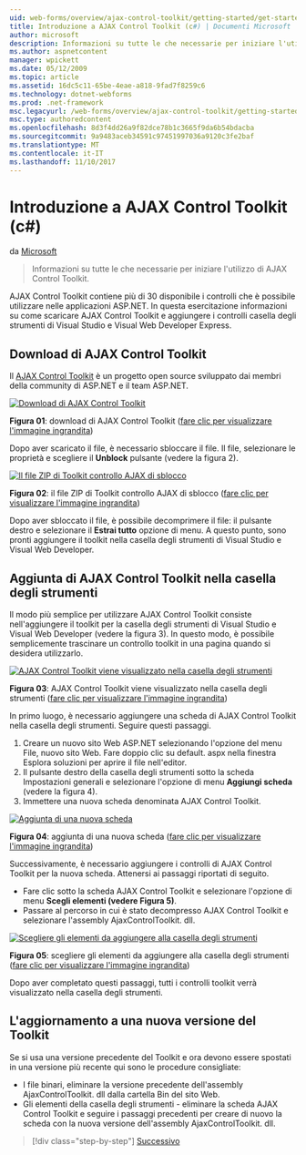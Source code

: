 ```yaml
---
uid: web-forms/overview/ajax-control-toolkit/getting-started/get-started-with-the-ajax-control-toolkit-cs
title: Introduzione a AJAX Control Toolkit (c#) | Documenti Microsoft
author: microsoft
description: Informazioni su tutte le che necessarie per iniziare l'utilizzo di AJAX Control Toolkit.
ms.author: aspnetcontent
manager: wpickett
ms.date: 05/12/2009
ms.topic: article
ms.assetid: 16dc5c11-65be-4eae-a818-9fad7f8259c6
ms.technology: dotnet-webforms
ms.prod: .net-framework
msc.legacyurl: /web-forms/overview/ajax-control-toolkit/getting-started/get-started-with-the-ajax-control-toolkit-cs
msc.type: authoredcontent
ms.openlocfilehash: 8d3f4dd26a9f82dce78b1c3665f9da6b54bdacba
ms.sourcegitcommit: 9a9483aceb34591c97451997036a9120c3fe2baf
ms.translationtype: MT
ms.contentlocale: it-IT
ms.lasthandoff: 11/10/2017
---
```

<a name="get-started-with-the-ajax-control-toolkit-c"></a>Introduzione a AJAX Control Toolkit (c#)
====================
da [Microsoft](https://github.com/microsoft)

> Informazioni su tutte le che necessarie per iniziare l'utilizzo di AJAX Control Toolkit.


AJAX Control Toolkit contiene più di 30 disponibile i controlli che è possibile utilizzare nelle applicazioni ASP.NET. In questa esercitazione informazioni su come scaricare AJAX Control Toolkit e aggiungere i controlli casella degli strumenti di Visual Studio e Visual Web Developer Express.

## <a name="downloading-the-ajax-control-toolkit"></a>Download di AJAX Control Toolkit

Il [AJAX Control Toolkit](http://devexpress.com/act) è un progetto open source sviluppato dai membri della community di ASP.NET e il team ASP.NET. 


[![Download di AJAX Control Toolkit](get-started-with-the-ajax-control-toolkit-cs/_static/image1.jpg)](get-started-with-the-ajax-control-toolkit-cs/_static/image1.png)

**Figura 01**: download di AJAX Control Toolkit ([fare clic per visualizzare l'immagine ingrandita](get-started-with-the-ajax-control-toolkit-cs/_static/image2.png))


Dopo aver scaricato il file, è necessario sbloccare il file. Il file, selezionare le proprietà e scegliere il **Unblock** pulsante (vedere la figura 2).


[![Il file ZIP di Toolkit controllo AJAX di sblocco](get-started-with-the-ajax-control-toolkit-cs/_static/image2.jpg)](get-started-with-the-ajax-control-toolkit-cs/_static/image3.png)

**Figura 02**: il file ZIP di Toolkit controllo AJAX di sblocco ([fare clic per visualizzare l'immagine ingrandita](get-started-with-the-ajax-control-toolkit-cs/_static/image4.png))


Dopo aver sbloccato il file, è possibile decomprimere il file: il pulsante destro e selezionare il **Estrai tutto** opzione di menu. A questo punto, sono pronti aggiungere il toolkit nella casella degli strumenti di Visual Studio e Visual Web Developer.

## <a name="adding-the-ajax-control-toolkit-to-the-toolbox"></a>Aggiunta di AJAX Control Toolkit nella casella degli strumenti

Il modo più semplice per utilizzare AJAX Control Toolkit consiste nell'aggiungere il toolkit per la casella degli strumenti di Visual Studio e Visual Web Developer (vedere la figura 3). In questo modo, è possibile semplicemente trascinare un controllo toolkit in una pagina quando si desidera utilizzarlo.


[![AJAX Control Toolkit viene visualizzato nella casella degli strumenti](get-started-with-the-ajax-control-toolkit-cs/_static/image3.jpg)](get-started-with-the-ajax-control-toolkit-cs/_static/image5.png)

**Figura 03**: AJAX Control Toolkit viene visualizzato nella casella degli strumenti ([fare clic per visualizzare l'immagine ingrandita](get-started-with-the-ajax-control-toolkit-cs/_static/image6.png))


In primo luogo, è necessario aggiungere una scheda di AJAX Control Toolkit nella casella degli strumenti. Seguire questi passaggi.

1. Creare un nuovo sito Web ASP.NET selezionando l'opzione del menu File, nuovo sito Web. Fare doppio clic su default. aspx nella finestra Esplora soluzioni per aprire il file nell'editor.
2. Il pulsante destro della casella degli strumenti sotto la scheda Impostazioni generali e selezionare l'opzione di menu **Aggiungi scheda** (vedere la figura 4).
3. Immettere una nuova scheda denominata AJAX Control Toolkit.


[![Aggiunta di una nuova scheda](get-started-with-the-ajax-control-toolkit-cs/_static/image4.jpg)](get-started-with-the-ajax-control-toolkit-cs/_static/image7.png)

**Figura 04**: aggiunta di una nuova scheda ([fare clic per visualizzare l'immagine ingrandita](get-started-with-the-ajax-control-toolkit-cs/_static/image8.png))


Successivamente, è necessario aggiungere i controlli di AJAX Control Toolkit per la nuova scheda. Attenersi ai passaggi riportati di seguito.

- Fare clic sotto la scheda AJAX Control Toolkit e selezionare l'opzione di menu **Scegli elementi (vedere Figura 5)**.
- Passare al percorso in cui è stato decompresso AJAX Control Toolkit e selezionare l'assembly AjaxControlToolkit. dll.


[![Scegliere gli elementi da aggiungere alla casella degli strumenti](get-started-with-the-ajax-control-toolkit-cs/_static/image5.jpg)](get-started-with-the-ajax-control-toolkit-cs/_static/image9.png)

**Figura 05**: scegliere gli elementi da aggiungere alla casella degli strumenti ([fare clic per visualizzare l'immagine ingrandita](get-started-with-the-ajax-control-toolkit-cs/_static/image10.png))


Dopo aver completato questi passaggi, tutti i controlli toolkit verrà visualizzato nella casella degli strumenti.

## <a name="upgrading-to-a-new-version-of-the-toolkit"></a>L'aggiornamento a una nuova versione del Toolkit

Se si usa una versione precedente del Toolkit e ora devono essere spostati in una versione più recente qui sono le procedure consigliate:

- I file binari, eliminare la versione precedente dell'assembly AjaxControlToolkit. dll dalla cartella Bin del sito Web.
- Gli elementi della casella degli strumenti - eliminare la scheda AJAX Control Toolkit e seguire i passaggi precedenti per creare di nuovo la scheda con la nuova versione dell'assembly AjaxControlToolkit. dll.

>[!div class="step-by-step"]
[Successivo](using-ajax-control-toolkit-controls-and-control-extenders-cs.md)
